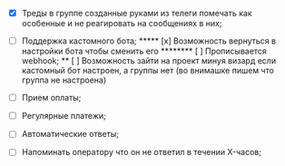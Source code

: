 * [x] Треды в группе созданные руками из телеги помечать как особенные и не
  реагировать на сообщениях в них;

* [ ] Поддержка кастомного бота;
***** [x] Возможность вернуться в настройки бота чтобы сменить его
******** [ ] Прописывается webhook;
** [ ] Возможность зайти на проект минуя визард если кастомный бот настроен, а
группы нет (во внимашке пишем что группа не настроена)
* [ ] Прием оплаты;
* [ ] Регулярные платежи;
* [ ] Автоматические ответы;
* [ ] Напоминать оператору что он не ответил в течении X-часов;
